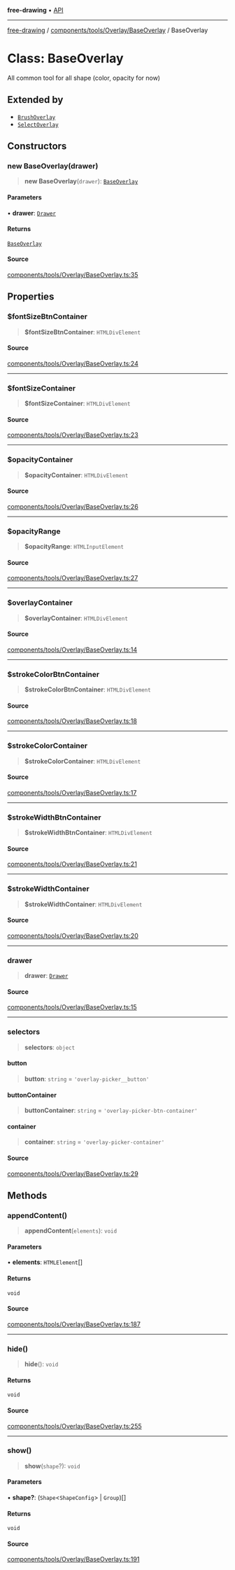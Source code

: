 **free-drawing** • [API](../../../../../README.md)

***

[free-drawing](../../../../../README.md) / [components/tools/Overlay/BaseOverlay](../README.md) / BaseOverlay

# Class: BaseOverlay

All common tool for all shape (color, opacity for now)

## Extended by

- [`BrushOverlay`](../../BrushOverlay/BrushOverlay/classes/BrushOverlay.md)
- [`SelectOverlay`](../../SelectOverlay/SelectOverlay/classes/SelectOverlay.md)

## Constructors

### new BaseOverlay(drawer)

> **new BaseOverlay**(`drawer`): [`BaseOverlay`](BaseOverlay.md)

#### Parameters

• **drawer**: [`Drawer`](../../../../../Drawer/classes/Drawer.md)

#### Returns

[`BaseOverlay`](BaseOverlay.md)

#### Source

[components/tools/Overlay/BaseOverlay.ts:35](https://github.com/fabienwnklr/free-drawing/blob/master/src/components/tools/Overlay/BaseOverlay.ts#L35)

## Properties

### $fontSizeBtnContainer

> **$fontSizeBtnContainer**: `HTMLDivElement`

#### Source

[components/tools/Overlay/BaseOverlay.ts:24](https://github.com/fabienwnklr/free-drawing/blob/master/src/components/tools/Overlay/BaseOverlay.ts#L24)

***

### $fontSizeContainer

> **$fontSizeContainer**: `HTMLDivElement`

#### Source

[components/tools/Overlay/BaseOverlay.ts:23](https://github.com/fabienwnklr/free-drawing/blob/master/src/components/tools/Overlay/BaseOverlay.ts#L23)

***

### $opacityContainer

> **$opacityContainer**: `HTMLDivElement`

#### Source

[components/tools/Overlay/BaseOverlay.ts:26](https://github.com/fabienwnklr/free-drawing/blob/master/src/components/tools/Overlay/BaseOverlay.ts#L26)

***

### $opacityRange

> **$opacityRange**: `HTMLInputElement`

#### Source

[components/tools/Overlay/BaseOverlay.ts:27](https://github.com/fabienwnklr/free-drawing/blob/master/src/components/tools/Overlay/BaseOverlay.ts#L27)

***

### $overlayContainer

> **$overlayContainer**: `HTMLDivElement`

#### Source

[components/tools/Overlay/BaseOverlay.ts:14](https://github.com/fabienwnklr/free-drawing/blob/master/src/components/tools/Overlay/BaseOverlay.ts#L14)

***

### $strokeColorBtnContainer

> **$strokeColorBtnContainer**: `HTMLDivElement`

#### Source

[components/tools/Overlay/BaseOverlay.ts:18](https://github.com/fabienwnklr/free-drawing/blob/master/src/components/tools/Overlay/BaseOverlay.ts#L18)

***

### $strokeColorContainer

> **$strokeColorContainer**: `HTMLDivElement`

#### Source

[components/tools/Overlay/BaseOverlay.ts:17](https://github.com/fabienwnklr/free-drawing/blob/master/src/components/tools/Overlay/BaseOverlay.ts#L17)

***

### $strokeWidthBtnContainer

> **$strokeWidthBtnContainer**: `HTMLDivElement`

#### Source

[components/tools/Overlay/BaseOverlay.ts:21](https://github.com/fabienwnklr/free-drawing/blob/master/src/components/tools/Overlay/BaseOverlay.ts#L21)

***

### $strokeWidthContainer

> **$strokeWidthContainer**: `HTMLDivElement`

#### Source

[components/tools/Overlay/BaseOverlay.ts:20](https://github.com/fabienwnklr/free-drawing/blob/master/src/components/tools/Overlay/BaseOverlay.ts#L20)

***

### drawer

> **drawer**: [`Drawer`](../../../../../Drawer/classes/Drawer.md)

#### Source

[components/tools/Overlay/BaseOverlay.ts:15](https://github.com/fabienwnklr/free-drawing/blob/master/src/components/tools/Overlay/BaseOverlay.ts#L15)

***

### selectors

> **selectors**: `object`

#### button

> **button**: `string` = `'overlay-picker__button'`

#### buttonContainer

> **buttonContainer**: `string` = `'overlay-picker-btn-container'`

#### container

> **container**: `string` = `'overlay-picker-container'`

#### Source

[components/tools/Overlay/BaseOverlay.ts:29](https://github.com/fabienwnklr/free-drawing/blob/master/src/components/tools/Overlay/BaseOverlay.ts#L29)

## Methods

### appendContent()

> **appendContent**(`elements`): `void`

#### Parameters

• **elements**: `HTMLElement`[]

#### Returns

`void`

#### Source

[components/tools/Overlay/BaseOverlay.ts:187](https://github.com/fabienwnklr/free-drawing/blob/master/src/components/tools/Overlay/BaseOverlay.ts#L187)

***

### hide()

> **hide**(): `void`

#### Returns

`void`

#### Source

[components/tools/Overlay/BaseOverlay.ts:255](https://github.com/fabienwnklr/free-drawing/blob/master/src/components/tools/Overlay/BaseOverlay.ts#L255)

***

### show()

> **show**(`shape`?): `void`

#### Parameters

• **shape?**: (`Shape`\<`ShapeConfig`\> \| `Group`)[]

#### Returns

`void`

#### Source

[components/tools/Overlay/BaseOverlay.ts:191](https://github.com/fabienwnklr/free-drawing/blob/master/src/components/tools/Overlay/BaseOverlay.ts#L191)
